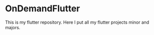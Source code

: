 # OnDemandFlutter
This is my flutter repository. Here I put all my flutter projects minor and majors.
